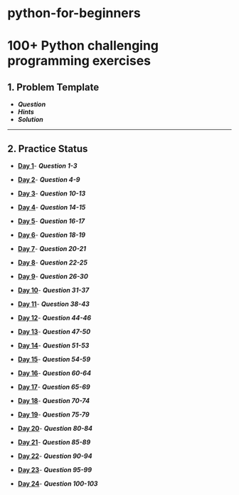 # python-for-beginners

# 100+ Python challenging programming exercises


## 1. Problem Template

* ***Question***
* ***Hints***
* ***Solution***

-----------------

## 2. Practice Status

* **[Day 1](https://github.com/zaebee/python-for-beginners/blob/master/Status/Day_1.md "Day 1 Status")**- ***Question 1-3***

* **[Day 2](https://github.com/zaebee/python-for-beginners/blob/master/Status/Day_2.md "Day 2 Status")**- ***Question 4-9***

* **[Day 3](https://github.com/zaebee/python-for-beginners/blob/master/Status/Day_3.md "Day 3 Status")**- ***Question 10-13***


* **[Day 4](https://github.com/zaebee/python-for-beginners/blob/master/Status/Day_4.md "Day 4 Status")**- ***Question 14-15***


* **[Day 5](https://github.com/zaebee/python-for-beginners/blob/master/Status/Day_5.md "Day 5 Status")**- ***Question 16-17***


* **[Day 6](https://github.com/zaebee/python-for-beginners/blob/master/Status/Day_6.md "Day 6 Status")**- ***Question 18-19***

* **[Day 7](https://github.com/zaebee/python-for-beginners/blob/master/Status/Day_7.md "Day 7 Status")**- ***Question 20-21***


* **[Day 8](https://github.com/zaebee/python-for-beginners/blob/master/Status/Day_8.md "Day 8 Status")**- ***Question 22-25***


* **[Day 9](https://github.com/zaebee/python-for-beginners/blob/master/Status/Day_9.md "Day 9 Status")**- ***Question 26-30***


* **[Day 10](https://github.com/zaebee/python-for-beginners/blob/master/Status/Day_10.md "Day 10 Status")**- ***Question 31-37***

* **[Day 11](https://github.com/zaebee/python-for-beginners/blob/master/Status/Day_11.md "Day 11 Status")**- ***Question 38-43***

* **[Day 12](https://github.com/zaebee/python-for-beginners/blob/master/Status/Day_12.md "Day 12 Status")**- ***Question 44-46***


* **[Day 13](https://github.com/zaebee/python-for-beginners/blob/master/Status/Day_13.md "Day 13 Status")**- ***Question 47-50***


* **[Day 14](https://github.com/zaebee/python-for-beginners/blob/master/Status/Day_14.md "Day 14 Status")**- ***Question 51-53***

* **[Day 15](https://github.com/zaebee/python-for-beginners/blob/master/Status/Day_15.md "Day 15 Status")**- ***Question 54-59***

* **[Day 16](https://github.com/zaebee/python-for-beginners/blob/master/Status/Day_16.md "Day 16 Status")**- ***Question 60-64***


* **[Day 17](https://github.com/zaebee/python-for-beginners/blob/master/Status/Day_17.md "Day 17 Status")**- ***Question 65-69***


* **[Day 18](https://github.com/zaebee/python-for-beginners/blob/master/Status/Day_18.md "Day 18 Status")**- ***Question 70-74***


* **[Day 19](https://github.com/zaebee/python-for-beginners/blob/master/Status/Day_19.md "Day 19 Status")**- ***Question 75-79***


* **[Day 20](https://github.com/zaebee/python-for-beginners/blob/master/Status/Day_20.md "Day 20 Status")**- ***Question 80-84***

* **[Day 21](https://github.com/zaebee/python-for-beginners/blob/master/Status/Day_21.md "Day 21 Status")**- ***Question 85-89***

* **[Day 22](https://github.com/zaebee/python-for-beginners/blob/master/Status/Day_22.md "Day 22 Status")**- ***Question 90-94***

* **[Day 23](https://github.com/zaebee/python-for-beginners/blob/master/Status/Day_23.md "Day 23 Status")**- ***Question 95-99***

* **[Day 24](https://github.com/zaebee/python-for-beginners/blob/master/Status/Day_24.md "Day 24 Status")**- ***Question 100-103***
